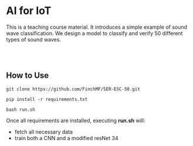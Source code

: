 # AI for IoT
This is a teaching course material. It introduces a simple example of sound wave classification. We design a model to classify and verify 50 different types of sound waves.

</br></br>

## How to Use

    git clone https://github.com/FinchMF/SER-ESC-50.git

    pip install -r requirements.txt

    bash run.sh
    
Once all requirements are installed, executing **run.sh** will:

*   fetch all necessary data
*   train both a CNN and a modified resNet 34 

</br></br>
